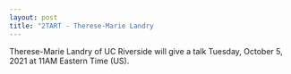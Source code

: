 ```yaml
---
layout: post
title: "2TART - Therese-Marie Landry
---
```


Therese-Marie Landry of UC Riverside will give a talk Tuesday, October 5, 2021 at 11AM Eastern Time (US). 
